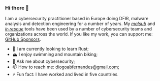 ### Hi there 👋

I am a cybersecurity practitioner based in Europe doing DFIR, malware analysis and detection engineering for a number of years. My [*malsub*](https://github.com/diogo-fernan/malsub) and [*ir-rescue*](https://github.com/diogo-fernan/ir-rescue) tools have been used by a number of cybersecurity teams and organizations across the world. If you like my work, you can support me: [GitHub Sponsors](https://github.com/sponsors/diogo-fernan).

- 🌱 I am currently looking to learn Rust;
- 🏔️ I enjoy swimming and mountain biking;
- 💬 Ask me about cybersecurity;
- 📫 How to reach me: [diogoabfernandes@gmail.com](mailto:diogoabfernandes@gmail.com);
- ⚡ Fun fact: I have worked and lived in five countries.
